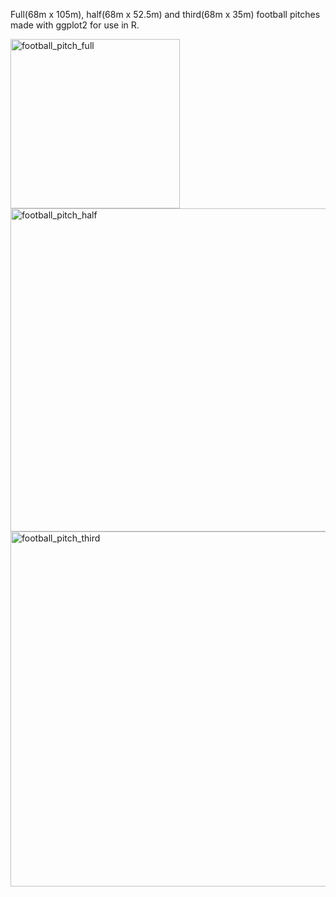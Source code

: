 Full(68m x 105m), half(68m x 52.5m) and third(68m x 35m) football pitches made with ggplot2 for use in R.

<img width="271" alt="football_pitch_full" src="https://cloud.githubusercontent.com/assets/23291356/21578095/328dba06-cf7c-11e6-8fd6-87a15e93873b.PNG">
<img width="517" alt="football_pitch_half" src="https://cloud.githubusercontent.com/assets/23291356/21578118/3f610a0c-cf7d-11e6-9826-5c5114cc56cf.PNG">
<img width="568" alt="football_pitch_third" src="https://cloud.githubusercontent.com/assets/23291356/21578031/e7f0bd7e-cf79-11e6-972b-ddbb24c00126.PNG">
